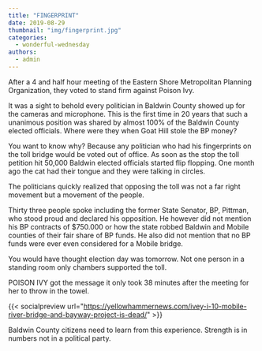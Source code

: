 ```yaml
---
title: "FINGERPRINT"
date: 2019-08-29
thumbnail: "img/fingerprint.jpg"
categories: 
  - wonderful-wednesday
authors: 
  - admin
---
```


After a 4 and half hour meeting of the Eastern Shore Metropolitan Planning Organization, they voted to stand firm against Poison Ivy.

It was a sight to behold every politician in Baldwin County showed up for the cameras and microphone. This is the first time in 20 years that such a unanimous position was shared by almost 100% of the Baldwin County elected officials. Where were they when Goat Hill stole the BP money?

You want to know why? Because any politician who had his fingerprints on the toll bridge would be voted out of office. As soon as the stop the toll petition hit 50,000 Baldwin elected officials started flip flopping. One month ago the cat had their tongue and they were talking in circles.

The politicians quickly realized that opposing the toll was not a far right movement but a movement of the people.

Thirty three people spoke including the former State Senator, BP, Pittman, who stood proud and declared his opposition. He however did not mention his BP contracts of $750.000 or how the state robbed Baldwin and Mobile counties of their fair share of BP funds. He also did not mention that no BP funds were ever even considered for a Mobile bridge.

You would have thought election day was tomorrow. Not one person in a standing room only chambers supported the toll.

POISON IVY got the message it only took 38 minutes after the meeting for her to throw in the towel.

{{< socialpreview url="https://yellowhammernews.com/ivey-i-10-mobile-river-bridge-and-bayway-project-is-dead/" >}}

Baldwin County citizens need to learn from this experience. Strength is in numbers not in a political party.
